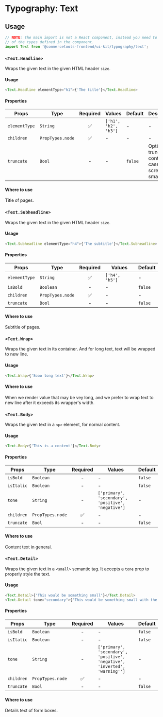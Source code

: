# Typography: Text

## Usage

```js
// NOTE: the main import is not a React component, instead you need to use one
// of the types defined in the component.
import Text from '@commercetools-frontend/ui-kit/typography/text';
```

### `<Text.Headline>`

Wraps the given text in the given HTML header `size`.

#### Usage

```js
<Text.Headline elementType="h1">{'The title'}</Text.Headline>
```

#### Properties

| Props         | Type             | Required | Values               | Default | Description                                                    |
| ------------- | ---------------- | :------: | -------------------- | ------- | -------------------------------------------------------------- |
| `elementType` | `String`         |    ✅    | `['h1', 'h2', 'h3']` | -       | -                                                              |
| `children`    | `PropTypes.node` |    ✅    | -                    | -       | -                                                              |
| `truncate`    | `Bool`           |    -     | -                    | `false` | Option for truncate content in case the screen has small width |

#### Where to use

Title of pages.

### `<Text.Subheadline>`

Wraps the given text in the given HTML header `size`.

#### Usage

```js
<Text.Subheadline elementType="h4">{'The subtitle'}</Text.Subheadline>
```

#### Properties

| Props         | Type             | Required | Values         | Default |
| ------------- | ---------------- | :------: | -------------- | ------- |
| `elementType` | `String`         |    ✅    | `['h4', 'h5']` | -       |
| `isBold`      | `Boolean`        |    -     | -              | `false` |
| `children`    | `PropTypes.node` |    ✅    | -              | -       |
| `truncate`    | `Bool`           |    -     | -              | `false` |

#### Where to use

Subtitle of pages.

### `<Text.Wrap>`

Wraps the given text in its container. And for long text, text will be wrapped to new line.

#### Usage

```js
<Text.Wrap>{'Sooo long text'}</Text.Wrap>
```

#### Where to use

When we render value that may be vey long, and we prefer to wrap text to new line after it exceeds its wrapper's width.

### `<Text.Body>`

Wraps the given text in a `<p>` element, for normal content.

#### Usage

```js
<Text.Body>{'This is a content'}</Text.Body>
```

#### Properties

| Props      | Type             | Required | Values                                             | Default |
| ---------- | ---------------- | :------: | -------------------------------------------------- | ------- |
| `isBold`   | `Boolean`        |    -     | -                                                  | `false` |
| `isItalic` | `Boolean`        |    -     | -                                                  | `false` |
| `tone`     | `String`         |    -     | `['primary', 'secondary', 'positive', 'negative']` | -       |
| `children` | `PropTypes.node` |    ✅    | -                                                  | -       |
| `truncate` | `Bool`           |    -     | -                                                  | `false` |

#### Where to use

Content text in general.

### `<Text.Detail>`

Wraps the given text in a `<small>` semantic tag. It accepts a `tone` prop to
properly style the text.

#### Usage

```js
<Text.Detail>{'This would be something small'}</Text.Detail>
<Text.Detail tone="secondary">{'This would be something small with the secondary tone applied'}</Text.Detail>
```

#### Properties

| Props      | Type             | Required | Values                                                                     | Default |
| ---------- | ---------------- | :------: | -------------------------------------------------------------------------- | ------- |
| `isBold`   | `Boolean`        |    -     | -                                                                          | `false` |
| `isItalic` | `Boolean`        |    -     | -                                                                          | `false` |
| `tone`     | `String`         |    -     | `['primary', 'secondary', 'positive', 'negative', 'inverted', 'warning'']` | -       |
| `children` | `PropTypes.node` |    ✅    | -                                                                          | -       |
| `truncate` | `Bool`           |    -     | -                                                                          | `false` |

#### Where to use

Details text of form boxes.
